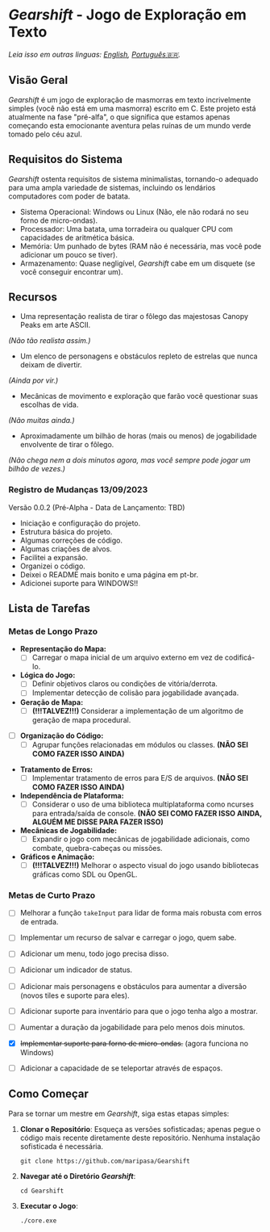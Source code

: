 # *Gearshift* - Jogo de Exploração em Texto

_Leia isso em outras linguas: [English](README.md), [Português🇧🇷](README.br.md)._

## Visão Geral

*Gearshift* é um jogo de exploração de masmorras em texto incrivelmente simples (você não está em uma masmorra) escrito em C. Este projeto está atualmente na fase "pré-alfa", o que significa que estamos apenas começando esta emocionante aventura pelas ruínas de um mundo verde tomado pelo céu azul.

## Requisitos do Sistema

*Gearshift* ostenta requisitos de sistema minimalistas, tornando-o adequado para uma ampla variedade de sistemas, incluindo os lendários computadores com poder de batata.

- Sistema Operacional: Windows ou Linux (Não, ele não rodará no seu forno de micro-ondas).
- Processador: Uma batata, uma torradeira ou qualquer CPU com capacidades de aritmética básica.
- Memória: Um punhado de bytes (RAM não é necessária, mas você pode adicionar um pouco se tiver).
- Armazenamento: Quase negligível, *Gearshift* cabe em um disquete (se você conseguir encontrar um).

## Recursos

- Uma representação realista de tirar o fôlego das majestosas Canopy Peaks em arte ASCII.

*(Não tão realista assim.)*
- Um elenco de personagens e obstáculos repleto de estrelas que nunca deixam de divertir.

*(Ainda por vir.)*
- Mecânicas de movimento e exploração que farão você questionar suas escolhas de vida.

*(Não muitas ainda.)*
- Aproximadamente um bilhão de horas (mais ou menos) de jogabilidade envolvente de tirar o fôlego.

*(Não chega nem a dois minutos agora, mas você sempre pode jogar um bilhão de vezes.)*

### Registro de Mudanças 13/09/2023
Versão 0.0.2 (Pré-Alpha - Data de Lançamento: TBD)
- Iniciação e configuração do projeto.
- Estrutura básica do projeto.
- Algumas correções de código.
- Algumas criações de alvos.
- Facilitei a expansão.
- Organizei o código.
- Deixei o README mais bonito e uma página em pt-br.
- Adicionei suporte para WINDOWS!!

## Lista de Tarefas

### **Metas de Longo Prazo**

- **Representação do Mapa:**
  - [ ] Carregar o mapa inicial de um arquivo externo em vez de codificá-lo.

- **Lógica do Jogo:**
  - [ ] Definir objetivos claros ou condições de vitória/derrota.
  - [ ] Implementar detecção de colisão para jogabilidade avançada.
  
- **Geração de Mapa:**
  - [ ] **(!!!TALVEZ!!!)** Considerar a implementação de um algoritmo de geração de mapa procedural.
  
- [ ] **Organização do Código:**
  - [ ] Agrupar funções relacionadas em módulos ou classes. **(NÃO SEI COMO FAZER ISSO AINDA)**

- **Tratamento de Erros:**
  - [ ] Implementar tratamento de erros para E/S de arquivos. **(NÃO SEI COMO FAZER ISSO AINDA)**

- **Independência de Plataforma:**
  - [ ] Considerar o uso de uma biblioteca multiplataforma como ncurses para entrada/saída de console. **(NÃO SEI COMO FAZER ISSO AINDA, ALGUÉM ME DISSE PARA FAZER ISSO)**

- **Mecânicas de Jogabilidade:**
  - [ ] Expandir o jogo com mecânicas de jogabilidade adicionais, como combate, quebra-cabeças ou missões.
  
- **Gráficos e Animação:**
  - [ ] **(!!!TALVEZ!!!)** Melhorar o aspecto visual do jogo usando bibliotecas gráficas como SDL ou OpenGL.

### Metas de Curto Prazo

- [ ] Melhorar a função `takeInput` para lidar de forma mais robusta com erros de entrada.
- [ ] Implementar um recurso de salvar e carregar o jogo, quem sabe.

- [ ] Adicionar um menu, todo jogo precisa disso.

- [ ] Adicionar um indicador de status.

- [ ] Adicionar mais personagens e obstáculos para aumentar a diversão (novos tiles e suporte para eles).

- [ ] Adicionar suporte para inventário para que o jogo tenha algo a mostrar.

- [ ] Aumentar a duração da jogabilidade para pelo menos dois minutos.

- [x] ~~Implementar suporte para forno de micro-ondas.~~ (agora funciona no Windows)

- [ ] Adicionar a capacidade de se teleportar através de espaços.

## Como Começar

Para se tornar um mestre em *Gearshift*, siga estas etapas simples:

1. **Clonar o Repositório**: Esqueça as versões sofisticadas; apenas pegue o código mais recente diretamente deste repositório. Nenhuma instalação sofisticada é necessária.

    ```shell
    git clone https://github.com/maripasa/Gearshift
    ```

2. **Navegar até o Diretório *Gearshift***:

    ```shell
    cd Gearshift
    ```

3. **Executar o Jogo**:

    ```shell
    ./core.exe
    ```
